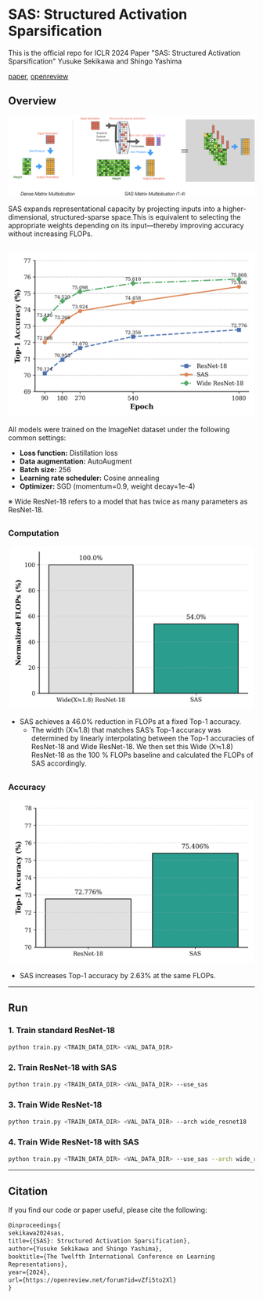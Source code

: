 # SAS: Structured Activation Sparsification
This is the official repo for ICLR 2024 Paper "SAS: Structured Activation Sparsification"
Yusuke Sekikawa and Shingo Yashima

[paper](https://openreview.net/pdf?id=vZfi5to2Xl), [openreview](https://openreview.net/forum?id=vZfi5to2Xl)

## Overview
![sas_alg](./assets/sas.png) 


SAS expands representational capacity by projecting inputs into a higher-dimensional, structured-sparse space.This is equivalent to selecting the appropriate weights depending on its input—thereby improving accuracy without increasing FLOPs.

## 

<p align="center">
  <img src="./assets/line_chart.png" alt="line_chart" width="600px" />
</p>

All models were trained on the ImageNet dataset under the following common settings:

- **Loss function:** Distillation loss  
- **Data augmentation:** AutoAugment  
- **Batch size:** 256  
- **Learning rate scheduler:** Cosine annealing  
- **Optimizer:** SGD (momentum=0.9, weight decay=1e-4)

※ Wide ResNet-18 refers to a model that has twice as many parameters as ResNet-18.

## 
### Computation 

<p align="center">
  <img src="./assets/flops.png" alt="flops" width="500px" />
</p>

- SAS achieves a 46.0% reduction in FLOPs at a fixed Top-1 accuracy.
  - The width (X≒1.8) that matches SAS’s Top-1 accuracy was determined by linearly interpolating between the Top-1 accuracies of ResNet-18 and Wide ResNet-18. We then set this Wide (X≒1.8) ResNet-18 as the 100 % FLOPs baseline and calculated the FLOPs of SAS accordingly.

## 
### Accuracy 

<p align="center">
  <img src="./assets/acc.png" alt="acc" width="500px" />
</p>

- SAS increases Top-1 accuracy by 2.63% at the same FLOPs.



---

## Run
### 1. Train standard ResNet-18
```bash
python train.py <TRAIN_DATA_DIR> <VAL_DATA_DIR>
```
### 2. Train ResNet-18 with SAS
```bash
python train.py <TRAIN_DATA_DIR> <VAL_DATA_DIR> --use_sas
```
### 3. Train Wide ResNet-18
```bash
python train.py <TRAIN_DATA_DIR> <VAL_DATA_DIR> --arch wide_resnet18
```
### 4. Train Wide ResNet-18 with SAS
```bash
python train.py <TRAIN_DATA_DIR> <VAL_DATA_DIR> --use_sas --arch wide_resnet18
```

---

## Citation
If you find our code or paper useful, please cite the following:
```
@inproceedings{
sekikawa2024sas,
title={{SAS}: Structured Activation Sparsification},
author={Yusuke Sekikawa and Shingo Yashima},
booktitle={The Twelfth International Conference on Learning Representations},
year={2024},
url={https://openreview.net/forum?id=vZfi5to2Xl}
}
```
